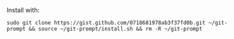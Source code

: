 Install with:

    sudo git clone https://gist.github.com/0718681978ab3f37fd0b.git ~/git-prompt && source ~/git-prompt/install.sh && rm -R ~/git-prompt